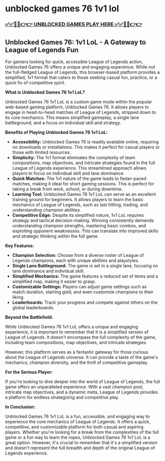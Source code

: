# unblocked games 76 1v1 lol

### [✅✅🔴🔴👉👉 UNBLOCKED GAMES PLAY HERE ✅✅🔴🔴👉👉](https://topstoryindia.com)

## Unblocked Games 76: 1v1 LoL - A Gateway to League of Legends Fun

For gamers looking for quick, accessible League of Legends action, Unblocked Games 76 offers a unique and engaging experience. While not the full-fledged League of Legends, this browser-based platform provides a simplified, 1v1 format that caters to those seeking casual fun, practice, or a quick fix of competitive spirit. 

**What is Unblocked Games 76 1v1 LoL?**

Unblocked Games 76 1v1 LoL is a custom game mode within the popular web-based gaming platform, Unblocked Games 76. It allows players to engage in head-to-head matches of League of Legends, stripped down to its core mechanics. This means simplified gameplay, a single lane battleground, and a focus on individual skill and strategy. 

**Benefits of Playing Unblocked Games 76 1v1 LoL:**

* **Accessibility:** Unblocked Games 76 is readily available online, requiring no downloads or installations. This makes it perfect for casual players or those with limited resources.
* **Simplicity:** The 1v1 format eliminates the complexity of team compositions, map objectives, and intricate strategies found in the full League of Legends experience. This streamlined approach allows players to focus on individual skill and lane dominance.
* **Quick Matches:** The 1v1 nature of the game leads to faster-paced matches, making it ideal for short gaming sessions. This is perfect for taking a break from work, school, or during downtime.
* **Learning Tool:** Unblocked Games 76 1v1 LoL can serve as an excellent training ground for beginners. It allows players to learn the basic mechanics of League of Legends, such as last hitting, trading, and understanding champion abilities.
* **Competitive Edge:** Despite its simplified nature, 1v1 LoL requires strategy and tactical decision-making. Winning consistently demands understanding champion strengths, mastering basic combos, and exploiting opponent weaknesses. This can translate into improved skills and strategic thinking within the full game.

**Key Features:**

* **Champion Selection:** Choose from a diverse roster of League of Legends champions, each with unique abilities and playstyles.
* **Single Lane Battleground:** The game is set in a single lane, focusing on lane dominance and individual skill.
* **Simplified Mechanics:** The game features a reduced set of items and a simplified map, making it easier to grasp.
* **Customizable Settings:** Players can adjust game settings such as match duration, starting gold, and even customize champions to their liking.
* **Leaderboards:** Track your progress and compete against others on the global leaderboards.

**Beyond the Battlefield:**

While Unblocked Games 76 1v1 LoL offers a unique and engaging experience, it is important to remember that it is a simplified version of League of Legends. It doesn't encompass the full complexity of the game, including team compositions, map objectives, and intricate strategies.

However, this platform serves as a fantastic gateway for those curious about the League of Legends universe. It can provide a taste of the game's mechanics, champion diversity, and the thrill of competitive gameplay.  

**For the Serious Player:**

If you're looking to dive deeper into the world of League of Legends, the full game offers an unparalleled experience. With a vast champion pool, intricate map objectives, and a dynamic meta, League of Legends provides a platform for endless strategizing and competitive play.

**In Conclusion:**

Unblocked Games 76 1v1 LoL is a fun, accessible, and engaging way to experience the core mechanics of League of Legends. It offers a quick, competitive, and customizable platform for both casual and aspiring players. Whether you're looking for a break from the complexities of the full game or a fun way to learn the ropes, Unblocked Games 76 1v1 LoL is a great option. However, it's crucial to remember that it's a simplified version and doesn't represent the full breadth and depth of the original League of Legends experience. 

